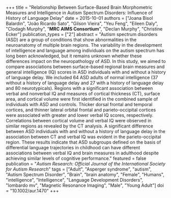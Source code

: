 +++
title = "Relationship Between Surface-Based Brain Morphometric Measures and Intelligence in Autism Spectrum Disorders: Influence of History of Language Delay"
date = 2015-10-01
authors = ["Joana Bisol Balardin", "João Ricardo Sato", "Gilson Vieira", "Yeu Feng", "Eileen Daly", "Clodagh Murphy", "**MRC AIMS Consortium**", "Declan Murphy", "Christine Ecker"]
publication_types = ["2"]
abstract = "Autism spectrum disorders (ASD) are a group of conditions that show abnormalities in the neuroanatomy of multiple brain regions. The variability in the development of intelligence and language among individuals on the autism spectrum has long been acknowledged, but it remains unknown whether these differences impact on the neuropathology of ASD. In this study, we aimed to compare associations between surface-based regional brain measures and general intelligence (IQ) scores in ASD individuals with and without a history of language delay. We included 64 ASD adults of normal intelligence (37 without a history of language delay and 27 with a history of language delay and 80 neurotypicals). Regions with a significant association between verbal and nonverbal IQ and measures of cortical thickness (CT), surface area, and cortical volume were first identified in the combined sample of individuals with ASD and controls. Thicker dorsal frontal and temporal cortices, and thinner lateral orbital frontal and parieto-occipital cortices were associated with greater and lower verbal IQ scores, respectively. Correlations between cortical volume and verbal IQ were observed in similar regions as revealed by the CT analysis. A significant difference between ASD individuals with and without a history of language delay in the association between CT and verbal IQ was evident in the parieto-occipital region. These results indicate that ASD subgroups defined on the basis of differential language trajectories in childhood can have different associations between verbal IQ and brain measures in adulthood despite achieving similar levels of cognitive performance."
featured = false
publication = "*Autism Research: Official Journal of the International Society for Autism Research*"
tags = ["Adult", "Asperger syndrome", "autism", "Autism Spectrum Disorder", "Brain", "brain anatomy", "Female", "Humans", "intelligence", "Intelligence", "Language Development Disorders", "lombardo mv", "Magnetic Resonance Imaging", "Male", "Young Adult"]
doi = "10.1002/aur.1470"
+++

